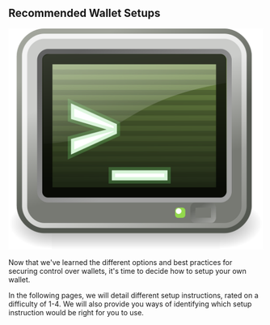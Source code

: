 ## Recommended Wallet Setups

![](/assets/command-97893_1280.png)

Now that we've learned the different options and best practices for securing control over wallets, it's time to decide how to setup your own wallet.

In the following pages, we will detail different setup instructions, rated on a difficulty of 1-4. We will also provide you ways of identifying which setup instruction would be right for you to use.